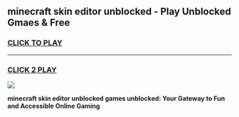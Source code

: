 
## minecraft skin editor unblocked - Play Unblocked Gmaes & Free
<h3>
<a href="https://news.freeplayer.one?title=minecraft_skin_editor_unblocked&ref=23F">CLICK TO PLAY</a></h3>
<hr>

<h3>
<a href="https://news.freeplayer.one?title=minecraft_skin_editor_unblocked&ref=23F">CLICK 2 PLAY</a>
  
</h3>

<a href="https://news.freeplayer.one?title=minecraft_skin_editor_unblocked&ref=23F/"><img src="https://clearcache.store/games.png"></a>


**minecraft skin editor unblocked games unblocked: Your Gateway to Fun and Accessible Online Gaming**
